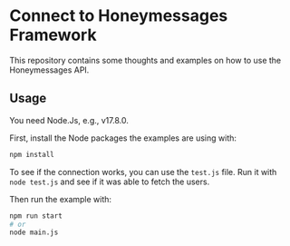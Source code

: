 # Connect to Honeymessages Framework

This repository contains some thoughts and examples on how to use the Honeymessages API.

## Usage

You need Node.Js, e.g., v17.8.0.

First, install the Node packages the examples are using with:

```bash
npm install
```

To see if the connection works, you can use the `test.js` file.
Run it with `node test.js` and see if it was able to fetch the users.

Then run the example with:

```bash
npm run start
# or
node main.js
```
